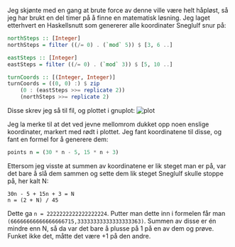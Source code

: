 Jeg skjønte med en gang at brute force av denne ville være helt håpløst,  så jeg har brukt en del timer på å finne en matematisk løsning.
Jeg laget etterhvert en Haskellsnutt som genererer alle koordinater Sneglulf snur på:

```hs
northSteps :: [Integer]
northSteps = filter ((/= 0) . (`mod` 5)) $ [3, 6 ..]

eastSteps :: [Integer]
eastSteps = filter ((/= 0) . (`mod` 3)) $ [5, 10 ..]

turnCoords :: [(Integer, Integer)]
turnCoords = ((0, 0) :) $ zip
    (0 : (eastSteps >>= replicate 2))
    (northSteps >>= replicate 2)
```````

Disse skrev jeg så til fil, og plottet i gnuplot:
![plot](https://x.suppen.no/knowit-julekalender-2021-4-plot.png)

Jeg la merke til at det ved jevne mellomrom dukket opp noen enslige koordinater, markert med rødt i plottet. Jeg fant koordinatene til disse, og fant en formel for å generere dem:

```hs
points n = (30 * n - 5, 15 * n + 3)
```````

Ettersom jeg visste at summen av koordinatene er lik steget man er på, var det bare å slå dem sammen og sette dem lik steget Sneglulf skulle stoppe på, her kalt N:

```
30n - 5 + 15n + 3 = N
n = (2 + N) / 45
```````

Dette ga `n = 2222222222222222224`. Putter man dette inn i formelen får man `(66666666666666666715,33333333333333333363)`. Summen av disse er én mindre enn N, så da var det bare å plusse på 1 på en av dem og prøve. Funket ikke det, måtte det være +1 på den andre.
